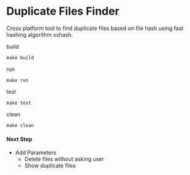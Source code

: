 # Duplicate Files Finder
Cross platform tool to find duplicate files based on file hash using fast hashing algorithm xxhash.

build
```
make build
```

run
```
make run
```

test

```
make test
```

clean
```
make clean
```

#### Next Step
- Add Parameters 
    - Delete files without asking user
    - Show duplicate files
